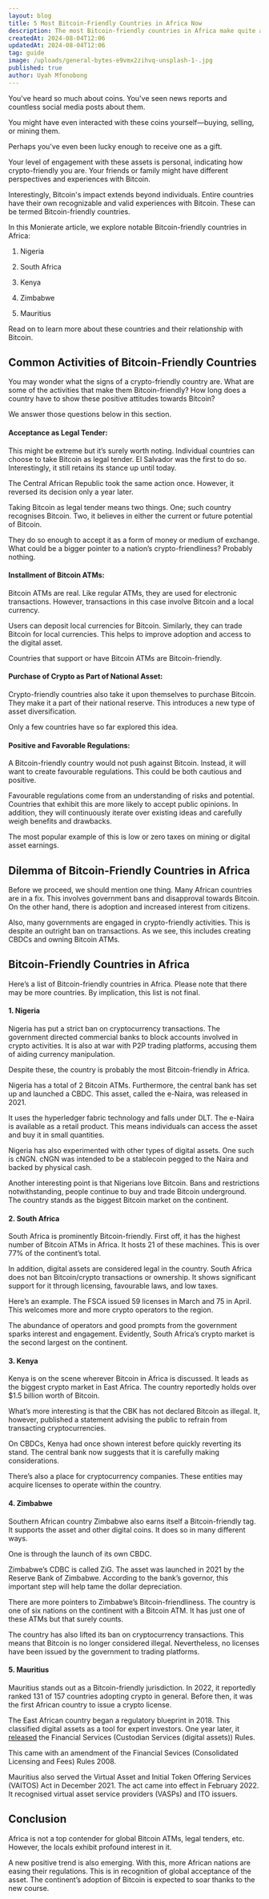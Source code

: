 ```yaml
---
layout: blog
title: 5 Most Bitcoin-Friendly Countries in Africa Now
description: The most Bitcoin-friendly countries in Africa make quite a list. Can you guess the other countries aside from Nigeria and South Africa.
createdAt: 2024-08-04T12:06
updatedAt: 2024-08-04T12:06
tag: guide
image: /uploads/general-bytes-e9vmx2zihvq-unsplash-1-.jpg
published: true
author: Uyah Mfonobong
---
```

You've heard so much about coins. You've seen news reports and countless social media posts about them.

You might have even interacted with these coins yourself—buying, selling, or mining them.

Perhaps you've even been lucky enough to receive one as a gift.

Your level of engagement with these assets is personal, indicating how crypto-friendly you are. Your friends or family might have different perspectives and experiences with Bitcoin.

Interestingly, Bitcoin's impact extends beyond individuals. Entire countries have their own recognizable and valid experiences with Bitcoin. These can be termed Bitcoin-friendly countries.

In this Monierate article, we explore notable Bitcoin-friendly countries in Africa:

1.  Nigeria

2.  South Africa

3.  Kenya

4.  Zimbabwe

5.  Mauritius

Read on to learn more about these countries and their relationship with Bitcoin.

## Common Activities of Bitcoin-Friendly Countries

You may wonder what the signs of a crypto-friendly country are. What are some of the activities that make them Bitcoin-friendly? How long does a country have to show these positive attitudes towards Bitcoin?

We answer those questions below in this section.

#### Acceptance as Legal Tender:

This might be extreme but it’s surely worth noting. Individual countries can choose to take Bitcoin as legal tender. El Salvador was the first to do so. Interestingly, it still retains its stance up until today.

The Central African Republic took the same action once. However, it reversed its decision only a year later.

Taking Bitcoin as legal tender means two things. One; such country recognises Bitcoin. Two, it believes in either the current or future potential of Bitcoin.

They do so enough to accept it as a form of money or medium of exchange. What could be a bigger pointer to a nation’s crypto-friendliness? Probably nothing.

#### Installment of Bitcoin ATMs:

Bitcoin ATMs are real. Like regular ATMs, they are used for electronic transactions. However, transactions in this case involve Bitcoin and a local currency.

Users can deposit local currencies for Bitcoin. Similarly, they can trade Bitcoin for local currencies. This helps to improve adoption and access to the digital asset.

Countries that support or have Bitcoin ATMs are Bitcoin-friendly.

#### Purchase of Crypto as Part of National Asset:

Crypto-friendly countries also take it upon themselves to purchase Bitcoin. They make it a part of their national reserve. This introduces a new type of asset diversification.

Only a few countries have so far explored this idea.

#### Positive and Favorable Regulations:

A Bitcoin-friendly country would not push against Bitcoin. Instead, it will want to create favourable regulations. This could be both cautious and positive.

Favourable regulations come from an understanding of risks and potential. Countries that exhibit this are more likely to accept public opinions. In addition, they will continuously iterate over existing ideas and carefully weigh benefits and drawbacks.

The most popular example of this is low or zero taxes on mining or digital asset earnings.

## Dilemma of Bitcoin-Friendly Countries in Africa

Before we proceed, we should mention one thing. Many African countries are in a fix. This involves government bans and disapproval towards Bitcoin. On the other hand, there is adoption and increased interest from citizens.

Also, many governments are engaged in crypto-friendly activities. This is despite an outright ban on transactions. As we see, this includes creating CBDCs and owning Bitcoin ATMs.

## Bitcoin-Friendly Countries in Africa

Here’s a list of Bitcoin-friendly countries in Africa. Please note that there may be more countries. By implication, this list is not final.

#### 1. Nigeria

Nigeria has put a strict ban on cryptocurrency transactions. The government directed commercial banks to block accounts involved in crypto activities. It is also at war with P2P trading platforms, accusing them of aiding currency manipulation.

Despite these, the country is probably the most Bitcoin-friendly in Africa.

Nigeria has a total of 2 Bitcoin ATMs. Furthermore, the central bank has set up and launched a CBDC. This asset, called the e-Naira, was released in 2021.

It uses the hyperledger fabric technology and falls under DLT. The e-Naira is available as a retail product. This means individuals can access the asset and buy it in small quantities.

Nigeria has also experimented with other types of digital assets. One such is cNGN. cNGN was intended to be a stablecoin pegged to the Naira and backed by physical cash.

Another interesting point is that Nigerians love Bitcoin. Bans and restrictions notwithstanding, people continue to buy and trade Bitcoin underground. The country stands as the biggest Bitcoin market on the continent.

#### 2. South Africa

South Africa is prominently Bitcoin-friendly. First off, it has the highest number of Bitcoin ATMs in Africa. It hosts 21 of these machines. This is over 77% of the continent’s total.

In addition, digital assets are considered legal in the country. South Africa does not ban Bitcoin/crypto transactions or ownership. It shows significant support for it through licensing, favourable laws, and low taxes.

Here’s an example. The FSCA issued 59 licenses in March and 75 in April. This welcomes more and more crypto operators to the region.

The abundance of operators and good prompts from the government sparks interest and engagement. Evidently, South Africa’s crypto market is the second largest on the continent.

#### 3. Kenya

Kenya is on the scene wherever Bitcoin in Africa is discussed. It leads as the biggest crypto market in East Africa. The country reportedly holds over $1.5 billion worth of Bitcoin.

What’s more interesting is that the CBK has not declared Bitcoin as illegal. It, however, published a statement advising the public to refrain from transacting cryptocurrencies.

On CBDCs, Kenya had once shown interest before quickly reverting its stand. The central bank now suggests that it is carefully making considerations.

There’s also a place for cryptocurrency companies. These entities may acquire licenses to operate within the country.

#### 4. Zimbabwe

Southern African country Zimbabwe also earns itself a Bitcoin-friendly tag. It supports the asset and other digital coins. It does so in many different ways.

One is through the launch of its own CBDC.

Zimbabwe’s CDBC is called ZiG. The asset was launched in 2021 by the Reserve Bank of Zimbabwe. According to the bank’s governor, this important step will help tame the dollar depreciation.

There are more pointers to Zimbabwe’s Bitcoin-friendliness. The country is one of six nations on the continent with a Bitcoin ATM. It has just one of these ATMs but that surely counts.

The country has also lifted its ban on cryptocurrency transactions. This means that Bitcoin is no longer considered illegal. Nevertheless, no licenses have been issued by the government to trading platforms.

#### 5. Mauritius

Mauritius stands out as a Bitcoin-friendly jurisdiction. In 2022, it reportedly ranked 131 of 157 countries adopting crypto in general. Before then, it was the first African country to issue a crypto license.

The East African country began a regulatory blueprint in 2018. This classified digital assets as a tool for expert investors. One year later, it [released](https://www.fscmauritius.org/media/70809/44_fs-_custodian-service.pdf) the Financial Services (Custodian Services (digital assets)) Rules.

This came with an amendment of the Financial Sevices (Consolidated Licensing and Fees) Rules 2008.

Mauritius also served the Virtual Asset and Initial Token Offering Services (VAITOS) Act in December 2021. The act came into effect in February 2022. It recognised virtual asset service providers (VASPs) and ITO issuers.


## Conclusion

Africa is not a top contender for global Bitcoin ATMs, legal tenders, etc. However, the locals exhibit profound interest in it.

A new positive trend is also emerging. With this, more African nations are easing their regulations. This is in recognition of global acceptance of the asset. The continent’s adoption of Bitcoin is expected to soar thanks to the new course.

